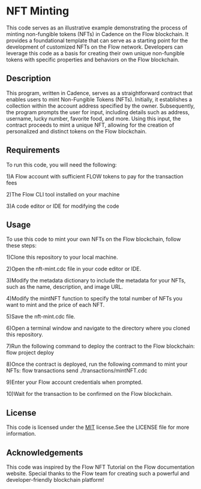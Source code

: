 
# NFT Minting

This code serves as an illustrative example demonstrating the process of minting non-fungible tokens (NFTs) in Cadence on the Flow blockchain. It provides a foundational template that can serve as a starting point for the development of customized NFTs on the Flow network. Developers can leverage this code as a basis for creating their own unique non-fungible tokens with specific properties and behaviors on the Flow blockchain.

## Description

This program, written in Cadence, serves as a straightforward contract that enables users to mint Non-Fungible Tokens (NFTs). Initially, it establishes a collection within the account address specified by the owner. Subsequently, the program prompts the user for input, including details such as address, username, lucky number, favorite food, and more. Using this input, the contract proceeds to mint a unique NFT, allowing for the creation of personalized and distinct tokens on the Flow blockchain.

## Requirements

To run this code, you will need the following:

1)A Flow account with sufficient FLOW tokens to pay for the transaction fees

2)The Flow CLI tool installed on your machine

3)A code editor or IDE for modifying the code
## Usage

To use this code to mint your own NFTs on the Flow blockchain, follow these steps:

1)Clone this repository to your local machine.

2)Open the nft-mint.cdc file in your code editor or IDE.

3)Modify the metadata dictionary to include the metadata for your NFTs, such as the name, description, and image URL.

4)Modify the mintNFT function to specify the total number of NFTs you want to mint and the price of each NFT.

5)Save the nft-mint.cdc file.

6)Open a terminal window and navigate to the directory where you cloned this repository.

7)Run the following command to deploy the contract to the Flow blockchain:
flow project deploy

8)Once the contract is deployed, run the following command to mint your NFTs:
flow transactions send ./transactions/mintNFT.cdc

9)Enter your Flow account credentials when prompted.

10)Wait for the transaction to be confirmed on the Flow blockchain.
## License

This code is licensed under the [MIT](https://choosealicense.com/licenses/mit/) license.See the LICENSE file for more information.


## Acknowledgements

This code was inspired by the Flow NFT Tutorial on the Flow documentation website. Special thanks to the Flow team for creating such a powerful and developer-friendly blockchain platform!
